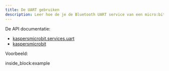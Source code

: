 ```yaml
---
title: De UART gebruiken
description: Leer hoe de je de Bluetooth UART service van een micro:bit kan gebruiken via python (aan de hand van een voorbeeld)
---
```


De API documentatie: 

- [kaspersmicrobit.services.uart](reference/services/uart.md)
- [kaspersmicrobit](reference/kaspersmicrobit.md)

Voorbeeld:

<!--codeinclude-->
[](../../../examples/microbit-uart.py) inside_block:example
<!--/codeinclude-->
